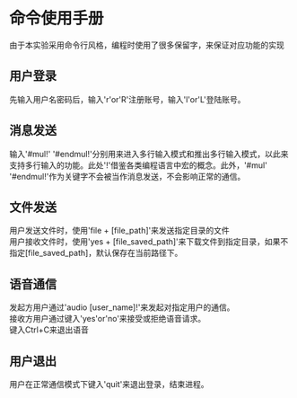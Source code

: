 # 命令使用手册
由于本实验采用命令行风格，编程时使用了很多保留字，来保证对应功能的实现  

## 用户登录  
先输入用户名密码后，输入'r'or'R'注册账号，输入'l'or'L'登陆账号。

## 消息发送 
输入'#mul!' '#endmul!'分别用来进入多行输入模式和推出多行输入模式，以此来支持多行输入的功能。此处'!'借鉴各类编程语言中宏的概念。此外，'#mul' '#endmul!'作为关键字不会被当作消息发送，不会影响正常的通信。

## 文件发送
用户发送文件时，使用'file + [file_path]'来发送指定目录的文件  
用户接收文件时，使用'yes + [file_saved_path]'来下载文件到指定目录，如果不指定[file_saved_path]，默认保存在当前路径下。

## 语音通信
发起方用户通过'audio [user_name]!'来发起对指定用户的通信。  
接收方用户通过键入'yes'or'no'来接受或拒绝语音请求。  
键入Ctrl+C来退出语音

## 用户退出
用户在正常通信模式下键入'quit'来退出登录，结束进程。